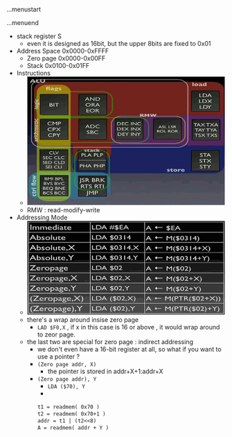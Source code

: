 ...menustart


...menuend


 - stack register S
    - even it is designed as 16bit, but the upper 8bits are fixed to 0x01
 - Address Space  0x0000-0xFFFF
    - Zero page   0x0000-0x00FF
    - Stack       0x0100-0x01FF
 - Instructions
    - ![](../imgs/6502_reverse_instructions.png)
    - RMW : read-modify-write
 - Addressing Mode
    - ![](../imgs/6502_reverse_addr_mode.png)
    - there's a wrap around insise zero page
        - `LAD $F0,X`  , if x in this case is 16 or above , it would wrap around to zeor page.
    - the last two are special for zero page : indirect addressing 
        - we don't even have a 16-bit register at all, so what if you want to use a pointer ?
        - `(Zero page addr, X)`
            - the pointer is stored in addr+X+1:addr+X
        - `(Zero page addr), Y`
            - `LDA ($70), Y` 
            - 
            ```
            t1 = readmem( 0x70 )
            t2 = readmem( 0x70+1 )
            addr = t1 | (t2<<8)
            A = readmem( addr + Y )
            ```



